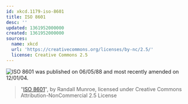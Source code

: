```yaml
---
id: xkcd.1179-iso-8601
title: ISO 8601
desc: ''
updated: 1361952000000
created: 1361952000000
sources:
  name: xkcd
  url: 'https://creativecommons.org/licenses/by-nc/2.5/'
  license: Creative Commons 2.5
---
```

![ISO 8601 was published on 06/05/88 and most recently amended on 12/01/04.](https://imgs.xkcd.com/comics/iso_8601.png)
> "[ISO 8601](https://xkcd.com/1179/)", by Randall Munroe, licensed under Creative Commons Attribution-NonCommercial 2.5 License
